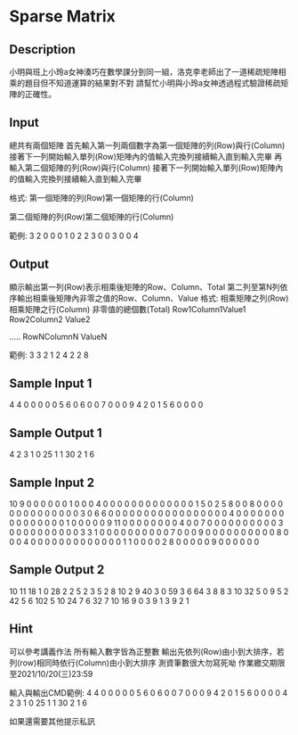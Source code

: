 # Sparse Matrix

## Description
小明與班上小玲a女神湊巧在數學課分到同一組，洛克李老師出了一道稀疏矩陣相乘的題目但不知道運算的結果對不對
請幫忙小明與小玲a女神透過程式驗證稀疏矩陣的正確性。

## Input
總共有兩個矩陣
首先輸入第一列兩個數字為第一個矩陣的列(Row)與行(Column)
接著下一列開始輸入單列(Row)矩陣內的值輸入完換列接續輸入直到輸入完畢
再輸入第二個矩陣的列(Row)與行(Column)
接著下一列開始輸入單列(Row)矩陣內的值輸入完換列接續輸入直到輸入完畢

格式:
第一個矩陣的列(Row)第一個矩陣的行(Column)
 
第二個矩陣的列(Row)第二個矩陣的行(Column)

範例:
3 2
0 0
0 1
0 2
2 3
0 0 3
0 0 4

## Output
顯示輸出第一列(Row)表示相乘後矩陣的Row、Column、Total
第二列至第N列依序輸出相乘後矩陣內非零之值的Row、Column、Value
格式:
相乘矩陣之列(Row)相乘矩陣之行(Column) 非零值的總個數(Total)
Row1Column1Value1
Row2Column2 Value2

.....
RowNColumnN ValueN

範例:
3 3 2
1 2 4
2 2 8

## Sample Input 1 
4 4
0 0 0 0
0 5 6 0
6 0 0 7
0 0 0 9
4 2
0 1
5 6
0 0
0 0

## Sample Output 1
4 2 3
1 0 25
1 1 30
2 1 6

## Sample Input 2 
10 9
0 0 0 0 0 0 1 0 0
0 4 0 0 0 0 0 0 0
0 0 0 0 0 0 1 5 0
2 5 8 0 0 8 0 0 0
0 0 0 0 0 0 0 0 0
0 0 3 0 6 6 0 0 0
0 0 0 0 0 0 0 0 0
0 0 0 0 0 4 0 0 0
0 0 0 0 0 0 0 0 0
0 0 0 1 0 0 0 0 0
9 11
0 0 0 0 0 0 0 0 4 0 0
7 0 0 0 0 0 0 0 0 0 0
3 0 0 0 0 0 0 0 0 0 0
3 3 1 0 0 0 0 0 0 0 0
0 0 7 0 0 0 9 0 0 0 0
0 0 0 0 0 0 8 0 0 0 4
0 0 0 0 0 0 0 0 0 0 0
0 0 1 1 0 0 0 0 2 8 0
0 0 0 0 9 0 0 0 0 0 0

## Sample Output 2
10 11 18
1 0 28
2 2 5
2 3 5
2 8 10
2 9 40
3 0 59
3 6 64
3 8 8
3 10 32
5 0 9
5 2 42
5 6 102
5 10 24
7 6 32
7 10 16
9 0 3
9 1 3
9 2 1

## Hint
可以參考講義作法
所有輸入數字皆為正整數
輸出先依列(Row)由小到大排序，若列(row)相同時依行(Column)由小到大排序
測資筆數很大勿寫死呦
作業繳交期限至2021/10/20(三)23:59

輸入與輸出CMD範例:
4 4
0 0 0 0
0 5 6 0
6 0 0 7
0 0 0 9
4 2
0 1
5 6
0 0
0 0
4 2 3
1 0 25
1 1 30
2 1 6


如果還需要其他提示私訊

